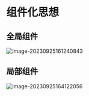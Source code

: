 # 组件化思想

## 全局组件

![image-20230925161240843](C:\Users\DELL\AppData\Roaming\Typora\typora-user-images\image-20230925161240843.png)

## 局部组件

![image-20230925164122056](C:\Users\DELL\AppData\Roaming\Typora\typora-user-images\image-20230925164122056.png)
